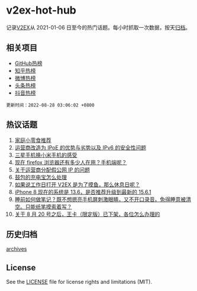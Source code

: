 # v2ex-hot-hub

 记录[V2EX](https://www.v2ex.com/)从 2021-01-06 日至今的热门话题。每小时抓取一次数据，按天[归档](archives)。
 
 ## 相关项目

- [GitHub热榜](https://github.com/lonnyzhang423/github-hot-hub)
- [知乎热榜](https://github.com/lonnyzhang423/zhihu-hot-hub)
- [微博热榜](https://github.com/lonnyzhang423/weibo-hot-hub)
- [头条热榜](https://github.com/lonnyzhang423/toutiao-hot-hub)
- [抖音热榜](https://github.com/lonnyzhang423/douyin-hot-hub)


 `更新时间：2022-08-28 03:06:02 +0800`

## 热议话题

1. [家庭小零食推荐](https://www.v2ex.com/t/875741)
1. [运营商改造为 IPoE 的优势与劣势以及 IPv6 的安全性问题](https://www.v2ex.com/t/875762)
1. [三星手机换小米手机的感受](https://www.v2ex.com/t/875790)
1. [现在 firefox 浏览器还有多少人在用？手机端呢？](https://www.v2ex.com/t/875739)
1. [关于运营商分配假公网 IP 的问题](https://www.v2ex.com/t/875867)
1. [鼓包的充电宝怎么处理](https://www.v2ex.com/t/875738)
1. [如果说工作日打开 V2EX 是为了摸鱼，那么休息日呢？](https://www.v2ex.com/t/875836)
1. [iPhone 8 现在的系统是 13.6，是否推荐升级到最新的 15.6.1](https://www.v2ex.com/t/875774)
1. [睡前如何做笔记？既不想摁亮手机屏刺激眼睛，又不开口录音。免得睡意被清空。只能纸笔摸索着写？](https://www.v2ex.com/t/875751)
1. [关于 8 月 20 号之后，王卡（限定版）已下架，各位怎么办理的](https://www.v2ex.com/t/875766)

## 历史归档

[archives](archives)

## License

See the [LICENSE](LICENSE) file for license rights and limitations (MIT).

